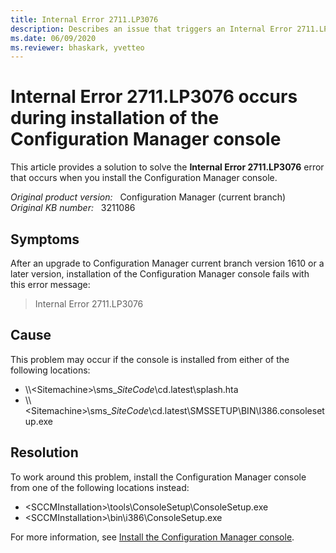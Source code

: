 ```yaml
---
title: Internal Error 2711.LP3076
description: Describes an issue that triggers an Internal Error 2711.LP3076 error that occurs during the installation of the Configuration Manager console.
ms.date: 06/09/2020
ms.reviewer: bhaskark, yvetteo
---
```

# Internal Error 2711.LP3076 occurs during installation of the Configuration Manager console

This article provides a solution to solve the **Internal Error 2711.LP3076** error that occurs when you install the Configuration Manager console.

_Original product version:_ &nbsp; Configuration Manager (current branch)  
_Original KB number:_ &nbsp; 3211086

## Symptoms

After an upgrade to Configuration Manager current branch version 1610 or a later version, installation of the Configuration Manager console fails with this error message:

> Internal Error 2711.LP3076

## Cause

This problem may occur if the console is installed from either of the following locations:

- \\\\\<Sitemachine>\sms_*SiteCode*\cd.latest\splash.hta
- \\\\\<Sitemachine>\sms_*SiteCode*\cd.latest\SMSSETUP\BIN\I386.consolesetup.exe

## Resolution

To work around this problem, install the Configuration Manager console from one of the following locations instead:

- \<SCCMInstallation>\tools\ConsoleSetup\ConsoleSetup.exe
- \<SCCMInstallation>\bin\i386\ConsoleSetup.exe

For more information, see [Install the Configuration Manager console](/mem/configmgr/core/servers/deploy/install/install-consoles).
